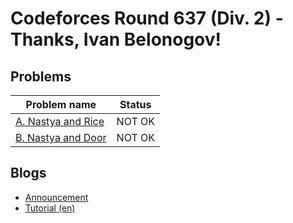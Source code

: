 # Codeforces Round 637 (Div. 2) - Thanks, Ivan Belonogov!

## Problems

|Problem name|Status|
|------------|---------|
| [A. Nastya and Rice](problems/A._Nastya_and_Rice.md)|NOT OK|
| [B. Nastya and Door](problems/B._Nastya_and_Door.md)|NOT OK|
## Blogs

- [Announcement](blogs/Announcement.md)
- [Tutorial (en)](blogs/Tutorial_(en).md)
